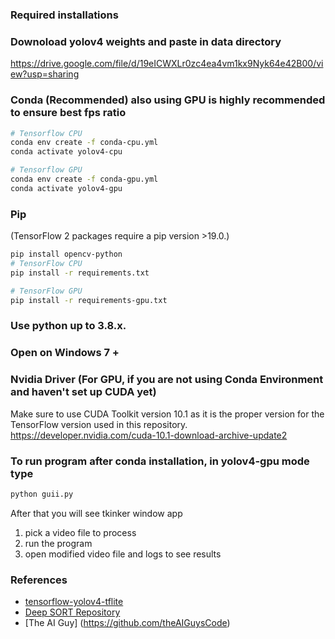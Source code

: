 ### Required installations
### Downoload yolov4 weights and paste in data directory
https://drive.google.com/file/d/19eICWXLr0zc4ea4vm1kx9Nyk64e42B00/view?usp=sharing
### Conda (Recommended) also using GPU is highly recommended to ensure best fps ratio

```bash
# Tensorflow CPU
conda env create -f conda-cpu.yml
conda activate yolov4-cpu

# Tensorflow GPU
conda env create -f conda-gpu.yml
conda activate yolov4-gpu
```
### Pip
(TensorFlow 2 packages require a pip version >19.0.)
```bash
pip install opencv-python
# TensorFlow CPU
pip install -r requirements.txt

# TensorFlow GPU
pip install -r requirements-gpu.txt
```
### Use python up to 3.8.x.
### Open on Windows 7 +
### Nvidia Driver (For GPU, if you are not using Conda Environment and haven't set up CUDA yet)
Make sure to use CUDA Toolkit version 10.1 as it is the proper version for the TensorFlow version used in this repository.
https://developer.nvidia.com/cuda-10.1-download-archive-update2

### To run program after conda installation, in yolov4-gpu mode type
```bash
python guii.py
```
After that you will see tkinker window app
1. pick a video file to process
2. run the program 
3. open modified video file and logs to see results


### References  

  * [tensorflow-yolov4-tflite](https://github.com/hunglc007/tensorflow-yolov4-tflite)
  * [Deep SORT Repository](https://github.com/nwojke/deep_sort)
  * [The AI Guy] (https://github.com/theAIGuysCode)
